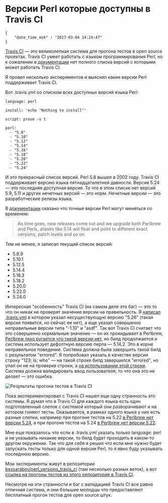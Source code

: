 # Версии Perl которые доступны в Travis CI

```
{
    "date_time_msk" : "2017-03-04 14:24:47"
}
```

[Travis CI](https://travis-ci.org/) — это великолепная система для прогона тестов в
open source проектах. Travis CI умеет работать с языком программирования Perl,
но к сожалении в [документации](https://docs.travis-ci.com/user/languages/perl/) нет
полного списка версий с которыми может работать Travis CI.

Я провел несколько экспериментов и выяснил какие версии Perl поддерживает Travis CI.

Вот .travis.yml со списком всех доступных версий языка Perl:

    language: perl

    install: 'echo "Nothing to install"'

    script: prove -v t

    perl:
      - "5.8"
      - "5.10"
      - "5.12"
      - "5.14"
      - "5.16"
      - "5.18"
      - "5.20"
      - "5.22"
      - "5.24"

И это прекрасный список версий. Perl 5.8 вышел в 2002 году. Travis CI поддерживает
версию языка пятнадцатилетней давности. Версия 5.24 — это последняя доступная
версия. То что в этом списке нет версий 5.9, 5.11 и других нечетных версий — это норм.
Нечетные версии — это разработческие релизы языка.

В [документации](https://docs.travis-ci.com/user/languages/perl/) сказано что точные
версии Perl могут меняться со временем:

> As time goes, new releases come out and we upgrade both Perlbrew and Perls,
> aliases like 5.14 will float and point to different exact versions, patch
> levels and so on.

Тем не менее, я записал текущий список версий:

 * 5.8.9
 * 5.10.1
 * 5.12.5
 * 5.14.4
 * 5.16.3
 * 5.18.2
 * 5.20.0
 * 5.22.0
 * 5.24.0

Интересная "особенность" Travis CI (на самом деле это баг) — это то что он никак не
проверят значение версии на правильность. Я [написал .travis.yml](https://github.com/bessarabov/perl_versions_travis_ci/blob/202f7a15e384d9a576ae9ba562003d93d3206aba/.travis.yml)
в котором указал
несуществующую версию "5.26" (такая версия появится, но сейчас ее нет), а еще
указал совершенно неправильные версии типа "-1.10" и "asdf". Так вот Travis CI
считает что это совершенно нормальные значение — он их прокидывает в Perlbrew,
[Perlbrew тихо ругается что такой версии нет](https://travis-ci.org/bessarabov/perl_versions_travis_ci/jobs/207643158#L132),
но билд продолжается и система использует дефолтную версию перла — 5.14.2. Это в корне неправильное поведение.
Система должна была завершить такой билд с результатом "errored". Я попробовал указать
в качестве версии строку "123; ls; who" — на такой строке билд завершился "errored",
но упал он не на проверке строки, а [на использовании этой строки](https://travis-ci.org/bessarabov/perl_versions_travis_ci/jobs/207643160).
Система должна валидировать ввод пользователя, то что она это не делает — это ошибка.

![Результаты прогона тестов в Travis CI](https://upload.bessarabov.ru/bessarabov/F4Jz87SOMaPYZU0-tmSu_9HnS8k.png)

Пока экспериментировал с Travis CI нашел еще одну странность это системы. Я думал
что в Travis CI для каждого языка есть один подготовленный слепок с системой который они разворачивают
и на котором гоняют тесты. Оказывается, в рамках одного языка у них есть разные слепки, например
при прогоне тестов на 5.22 [в Perlbrew нет версии 5.24](https://travis-ci.org/bessarabov/perl_versions_travis_ci/jobs/207655484#L182),
а при прогоне тестов на 5.24 [в Perlbrew нет версии 5.22](https://travis-ci.org/bessarabov/perl_versions_travis_ci/jobs/207655485#L182).

Мне еще показалось что если в .travis.yml указать только language: perl и не указывать
никакие версии, то билд будет проходить в каком-то другом окружении. Так что для себя
я решил что если мне нужно будет запускать тесты только для одной версии Perl, то
я явно буду указывать последнюю версию.

Мои эксперименты живут в репозитории [bessarabov/perl_versions_travis_ci](https://github.com/bessarabov/perl_versions_travis_ci)
(там несколько разных веток), а вот [ссылка на прогоны тестов из этого репозитория в Travis CI](https://travis-ci.org/bessarabov/perl_versions_travis_ci).

Несмотря на эти странности и баг с валидацией Travis CI все равно отличная система,
и они большие молодцы что предоставляют бесплатный прогон тестов для open source штук.
